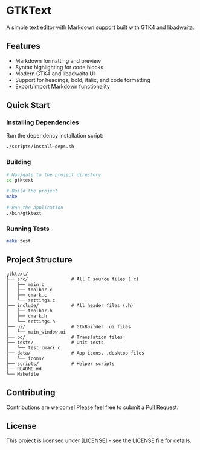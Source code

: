 # GTKText

A simple text editor with Markdown support built with GTK4 and libadwaita.

## Features

- Markdown formatting and preview
- Syntax highlighting for code blocks
- Modern GTK4 and libadwaita UI
- Support for headings, bold, italic, and code formatting
- Export/import Markdown functionality

## Quick Start

### Installing Dependencies

Run the dependency installation script:

```bash
./scripts/install-deps.sh
```

### Building

```bash
# Navigate to the project directory
cd gtktext

# Build the project
make

# Run the application
./bin/gtktext
```

### Running Tests

```bash
make test
```

## Project Structure

```
gtktext/
├── src/                # All C source files (.c)
│   ├── main.c
│   ├── toolbar.c
│   ├── cmark.c
│   └── settings.c
├── include/            # All header files (.h)
│   ├── toolbar.h
│   ├── cmark.h
│   └── settings.h
├── ui/                 # GtkBuilder .ui files
│   └── main_window.ui
├── po/                 # Translation files
├── tests/              # Unit tests
│   └── test_cmark.c
├── data/               # App icons, .desktop files
│   └── icons/
├── scripts/            # Helper scripts
├── README.md
└── Makefile
```

## Contributing

Contributions are welcome! Please feel free to submit a Pull Request.

## License

This project is licensed under [LICENSE] - see the LICENSE file for details.
